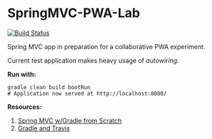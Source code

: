 # SpringMVC-PWA-Lab

[![Build Status](https://travis-ci.com/RyanFleck/SpringMVC-PWA-Lab.svg?branch=master)](https://travis-ci.com/RyanFleck/SpringMVC-PWA-Lab)

Spring MVC app in preparation for a collaborative PWA experiment.

Current test application makes heavy usage of *autowiring*.

**Run with:**
```
gradle clean build bootRun
# Application now served at http://localhost:8080/
```

**Resources:**
1. [Spring MVC w/Gradle from Scratch](https://spring.io/guides/gs/serving-web-content/#scratch)
1. [Gradle and Travis](https://docs.travis-ci.com/user/languages/java/#projects-using-gradle)